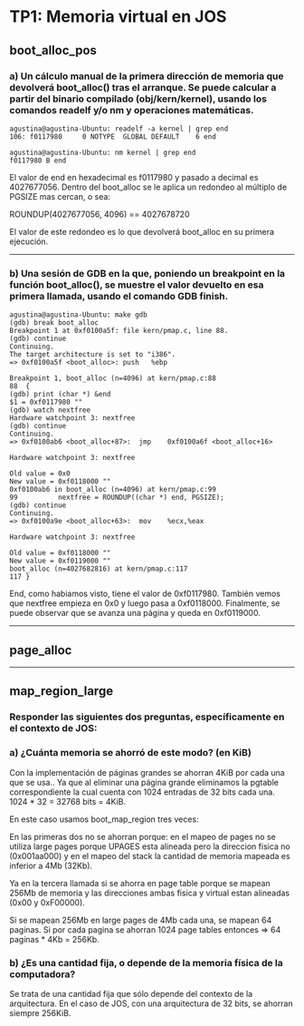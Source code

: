 TP1: Memoria virtual en JOS
===========================

boot_alloc_pos
--------------

### a) Un cálculo manual de la primera dirección de memoria que devolverá boot_alloc() tras el arranque. Se puede calcular a partir del binario compilado (obj/kern/kernel), usando los comandos readelf y/o nm y operaciones matemáticas.

```
agustina@agustina-Ubuntu: readelf -a kernel | grep end
106: f0117980     0 NOTYPE  GLOBAL DEFAULT    6 end
```

```
agustina@agustina-Ubuntu: nm kernel | grep end
f0117980 B end
```

El valor de end en hexadecimal es f0117980 y pasado a decimal es 4027677056.
Dentro del boot_alloc se le aplica un redondeo al múltiplo de PGSIZE mas cercan, o sea:

ROUNDUP(4027677056, 4096) == 4027678720

El valor de este redondeo es lo que devolverá boot_alloc en su primera ejecución.

--- 

### b) Una sesión de GDB en la que, poniendo un breakpoint en la función boot_alloc(), se muestre el valor devuelto en esa primera llamada, usando el comando GDB finish.

```
agustina@agustina-Ubuntu: make gdb
(gdb) break boot_alloc
Breakpoint 1 at 0xf0100a5f: file kern/pmap.c, line 88.
(gdb) continue
Continuing.
The target architecture is set to "i386".
=> 0xf0100a5f <boot_alloc>:	push   %ebp

Breakpoint 1, boot_alloc (n=4096) at kern/pmap.c:88
88	{
(gdb) print (char *) &end
$1 = 0xf0117980 ""
(gdb) watch nextfree
Hardware watchpoint 3: nextfree
(gdb) continue
Continuing.
=> 0xf0100ab6 <boot_alloc+87>:	jmp    0xf0100a6f <boot_alloc+16>

Hardware watchpoint 3: nextfree

Old value = 0x0
New value = 0xf0118000 ""
0xf0100ab6 in boot_alloc (n=4096) at kern/pmap.c:99
99			nextfree = ROUNDUP((char *) end, PGSIZE);
(gdb) continue
Continuing.
=> 0xf0100a9e <boot_alloc+63>:	mov    %ecx,%eax

Hardware watchpoint 3: nextfree

Old value = 0xf0118000 ""
New value = 0xf0119000 ""
boot_alloc (n=4027682816) at kern/pmap.c:117
117	}
```

End, como habiamos visto, tiene el valor de 0xf0117980.
También vemos que nextfree empieza en 0x0 y luego pasa a 0xf0118000.
Finalmente, se puede observar que se avanza una página y queda en 0xf0119000.


---

page_alloc
----------


---


map_region_large
----------------
### Responder las siguientes dos preguntas, específicamente en el contexto de JOS:

### a) ¿Cuánta memoria se ahorró de este modo? (en KiB)

Con la implementación de páginas grandes se ahorran 4KiB por cada una que se usa.. Ya que al eliminar una página grande eliminamos la pgtable correspondiente la cual cuenta con 1024 entradas de 32 bits cada una. 1024 * 32 = 32768 bits = 4KiB.

En este caso usamos boot_map_region tres veces:

En las primeras dos no se ahorran porque: en el mapeo de pages no se utiliza large pages porque UPAGES esta alineada pero la direccion fisica no (0x001aa000) y en el mapeo del stack la cantidad de memoria mapeada es inferior a 4Mb (32Kb).

Ya en la tercera llamada si se ahorra en page table porque se mapean 256Mb de memoria y las direcciones ambas fisica y virtual estan alineadas (0x00 y 0xF00000).

Si se mapean 256Mb en large pages de 4Mb cada una, se mapean 64 paginas. Si por cada pagina se ahorran 1024 page tables entonces => 64 paginas * 4Kb = 256Kb.

### b) ¿Es una cantidad fija, o depende de la memoria física de la computadora?

Se trata de una cantidad fija que sólo depende del contexto de la arquitectura. En el caso de JOS, con una arquitectura de 32 bits, se ahorran siempre 256KiB.